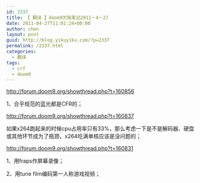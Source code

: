 ```yaml
---
id: 2337
title: 【 翻译 】doom9欠账笔记2011－4－27
date: 2011-04-27T11:01:24+00:00
author: chen
layout: post
guid: http://blog.yikuyiku.com/?p=2337
permalink: /2337.html
categories:
  - 翻译
tags:
  - crf
  - doom9
---
```

http://forum.doom9.org/showthread.php?t=160856

1、合乎规范的蓝光都是CFR的；

http://forum.doom9.org/showthread.php?t=160837

如果x264跑起来的时候cpu占用率只有33%，那么考虑一下是不是解码器、硬盘或其他环节成为了瓶颈，x264吃满单核应该是没问题的；

http://forum.doom9.org/showthread.php?t=160831

1、用fraps作屏幕录像；
  
2、用tune film编码第一人称游戏视频；